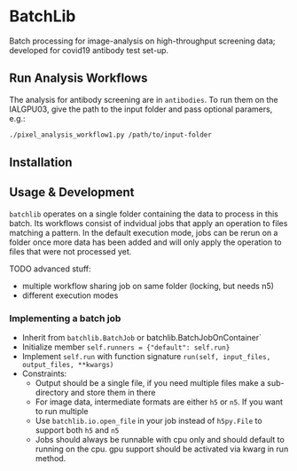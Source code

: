 # BatchLib

Batch processing for image-analysis on high-throughput screening data; developed for covid19 antibody test set-up.

## Run Analysis Workflows

The analysis for antibody screening are in `antibodies`. To run them on the IALGPU03, give the path to the input folder and pass optional paramers, e.g.:
```sh
./pixel_analysis_workflow1.py /path/to/input-folder
```

## Installation

## Usage & Development

`batchlib` operates on a single folder containing the data to process in this batch.
Its workflows consist of indvidual jobs that apply an operation to files matching a pattern.
In the default execution mode, jobs can be rerun on a folder once more data has been added and will only
apply the operation to files that were not processed yet.

TODO advanced stuff:
- multiple workflow sharing job on same folder (locking, but needs n5)
- different execution modes

### Implementing a batch job

- Inherit from `batchlib.BatchJob` or batchlib.BatchJobOnContainer`
- Initialize member `self.runners = {"default": self.run}`
- Implement `self.run` with function signature `run(self, input_files, output_files, **kwargs)`
- Constraints:
    - Output should be a single file, if you need multiple files make a sub-directory and store them in there
    - For image data, intermediate formats are either `h5` or `n5`. If you want to run multiple 
    - Use `batchlib.io.open_file` in your job instead of `h5py.File` to support both `h5` and `n5`
    - Jobs should always be runnable with cpu only and should default to running on the cpu. gpu support should be activated via kwarg in run method.
